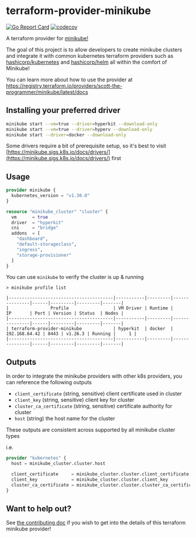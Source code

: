 # terraform-provider-minikube

 [![Go Report Card](https://goreportcard.com/badge/github.com/scott-the-programmer/terraform-provider-minikube)](https://goreportcard.com/report/github.com/scott-the-programmer/terraform-provider-minikube)
[![codecov](https://codecov.io/gh/scott-the-programmer/terraform-provider-minikube/graph/badge.svg?token=MH35FEWVAH)](https://codecov.io/gh/scott-the-programmer/terraform-provider-minikube)

A terraform provider for [minikube!](https://minikube.sigs.k8s.io/docs/)

The goal of this project is to allow developers to create minikube clusters and integrate it with common kubernetes terraform providers such as [hashicorp/kubernetes](https://registry.terraform.io/providers/hashicorp/kubernetes/2.12.1) and [hashicorp/helm](https://registry.terraform.io/providers/hashicorp/helm/2.6.0) all within the comfort of Minikube!

You can learn more about how to use the provider at https://registry.terraform.io/providers/scott-the-programmer/minikube/latest/docs

## Installing your preferred driver

```bash
minikube start --vm=true --driver=hyperkit --download-only
minikube start --vm=true --driver=hyperv --download-only
minikube start --driver=docker --download-only
```

Some drivers require a bit of prerequisite setup, so it's best to visit [https://minikube.sigs.k8s.io/docs/drivers/](https://minikube.sigs.k8s.io/docs/drivers/) first

## Usage

```terraform
provider minikube {
  kubernetes_version = "v1.30.0"
}

resource "minikube_cluster" "cluster" {
  vm      = true
  driver  = "hyperkit"
  cni     = "bridge"
  addons  = [
    "dashboard",
    "default-storageclass",
    "ingress",
    "storage-provisioner"
  ]
}
```

You can use `minikube` to verify the cluster is up & running

```console
> minikube profile list

|----------------------------------------|-----------|---------|---------------|------|---------|---------|-------|
|                Profile                 | VM Driver | Runtime |      IP       | Port | Version | Status  | Nodes |
|----------------------------------------|-----------|---------|---------------|------|---------|---------|-------|
| terraform-provider-minikube            | hyperkit  | docker  | 192.168.64.42 | 8443 | v1.26.3 | Running |     1 |
|----------------------------------------|-----------|---------|---------------|------|---------|---------|-------|
```

## Outputs

In order to integrate the minikube providers with other k8s providers, you can reference the following outputs

- `client_certificate` (string, sensitive) client certificate used in cluster
- `client_key` (string, sensitive) client key for cluster
- `cluster_ca_certificate` (string, sensitive) certificate authority for cluster
- `host` (string) the host name for the cluster

These outputs are consistent across supported by all minikube cluster types

i.e.

```terraform
provider "kubernetes" {
  host = minikube_cluster.cluster.host

  client_certificate     = minikube_cluster.cluster.client_certificate
  client_key             = minikube_cluster.cluster.client_key
  cluster_ca_certificate = minikube_cluster.cluster.cluster_ca_certificate
}
```

## Want to help out?

See [the contributing doc](./contributing.md) if you wish to get into the details of this terraform minikube provider!
